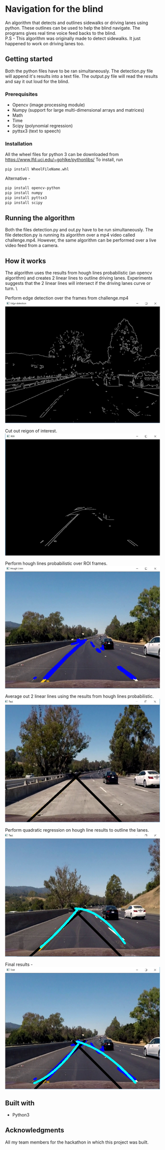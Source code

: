 # Navigation for the blind
An algorithm that detects and outlines sidewalks or driving lanes using python. These outlines can be used to help the blind navigate. The programs gives real time voice feed backs to the blind. \
P.S - This algorithm was originally made to detect sidewalks. It just happened to work on driving lanes too.
## Getting started
Both the python files have to be ran simultaneously. The detection.py file will append it's results into a text file. The output.py file will read the results and say it out loud for the blind.
### Prerequisites
* Opencv (image processing module)
* Numpy (support for large multi-dimensional arrays and matrices)
* Math
* Time
* Scipy (polynomial regression)
* pyttsx3 (text to speech)
### Installation
All the wheel files for python 3 can be downloaded from https://www.lfd.uci.edu/~gohlke/pythonlibs/
To install, run

    pip install WheelFileName.whl

Alternative - 

    pip install opencv-python
    pip install numpy
    pip install pyttsx3
    pip install scipy
## Running the algorithm
Both the files detection.py and out.py have to be run simultaneously. The file detection.py is running its algorithm over a mp4 video called challenge.mp4. However, the same algorithm can be performed over a live video feed from a camera.
## How it works
The algorithm uses the results from hough lines probabilistic (an opencv algorithm) and creates 2 linear lines to outline driving lanes. Experiments suggests that the 2 linear lines will intersect if the driving lanes curve or turn. \

Perform edge detection over the frames from challenge.mp4 \
![GitHub Logo](/Results/edgeDetection.jpg)

Cut out reigon of interest. \
![GitHub Logo](/Results/ROI.jpg)

Perform hough lines probabilistic over ROI frames. \
![GitHub Logo](/Results/houghLines.jpg)

Average out 2 linear lines using the results from hough lines probabilistic. \
![GitHub Logo](/Results/linearLines.jpg)

Perform quadratic regression on hough line results to outline the lanes. \
![GitHub Logo](/Results/polyReg.jpg)

Final results - \
![GitHub Logo](/Results/detections.jpg)

## Built with
* Python3
## Acknowledgments
All my team members for the hackathon in which this project was built.



